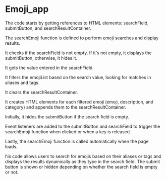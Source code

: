 # Emoji_app

The code starts by getting references to HTML elements: searchField, submitButton, and searchResultContainer.

The searchEmoji function is defined to perform emoji searches and display results.

It checks if the searchField is not empty. If it's not empty, it displays the submitButton, otherwise, it hides it.

It gets the value entered in the searchField.

It filters the emojiList based on the search value, looking for matches in aliases and tags.

It clears the searchResultContainer.

It creates HTML elements for each filtered emoji (emoji, description, and category) and appends them to the searchResultContainer.

Initially, it hides the submitButton if the search field is empty.

Event listeners are added to the submitButton and searchField to trigger the searchEmoji function when clicked or when a key is released.

Lastly, the searchEmoji function is called automatically when the page loads.

his code allows users to search for emojis based on their aliases or tags and displays the results dynamically as they type in the search field. The submit button is shown or hidden depending on whether the search field is empty or not.
